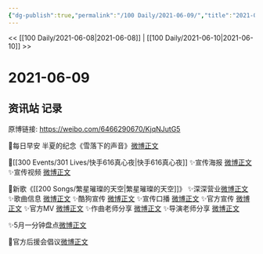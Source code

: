 ```yaml
---
{"dg-publish":true,"permalink":"/100 Daily/2021-06-09/","title":"2021-06-09","created":"2023-04-09T21:33:25.329+08:00","updated":"2023-04-09T21:34:02.707+08:00"}
---
```



<< [[100 Daily/2021-06-08\|2021-06-08]] | [[100 Daily/2021-06-10\|2021-06-10]] >>

# 2021-06-09

## 资讯站 记录

原博链接: https://weibo.com/6466290670/KjqNJutG5

🌟每日早安
半夏的纪念《雪落下的声音》[微博正文](https://m.weibo.cn/6466290670/4646087262997905)

🌟[[300 Events/301 Lives/快手616真心夜\|快手616真心夜]]
✨宣传海报 [微博正文](https://m.weibo.cn/6466290670/4646118681740648)
✨宣传视频 [微博正文](https://m.weibo.cn/6466290670/4646139511705465)

🌟新歌《[[200 Songs/繁星璀璨的天空\|繁星璀璨的天空]]》
✨深深营业[微博正文](https://m.weibo.cn/6466290670/4646213775790098)
✨歌曲信息 [微博正文](https://m.weibo.cn/6466290670/4646121899559777)
✨酷狗宣传 [微博正文](https://m.weibo.cn/6466290670/4646118158503377)
✨宣传口播 [微博正文](https://m.weibo.cn/6466290670/4646118380280148)
✨官方宣传 [微博正文](https://m.weibo.cn/6466290670/4646134642115046)
✨官方MV [微博正文](https://m.weibo.cn/6466290670/4646202166217213)
✨作曲老师分享 [微博正文](https://m.weibo.cn/6466290670/4646261921681024)
✨导演老师分享 [微博正文](https://m.weibo.cn/6466290670/4646274152268051)

✨5月一分钟盘点[微博正文](https://m.weibo.cn/6466290670/4646167848423395)

🌟官方后援会倡议[微博正文](https://m.weibo.cn/6466290670/4646313951758134)

